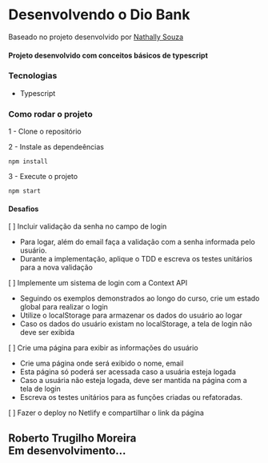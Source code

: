 # Desenvolvendo o Dio Bank

Baseado no projeto desenvolvido por [Nathally Souza](https://github.com/nathyts)

#### Projeto desenvolvido com conceitos básicos de typescript

### Tecnologias

- Typescript

### Como rodar o projeto

1 - Clone o repositório

2 - Instale as dependeências

    npm install

3 - Execute o projeto

    npm start

#### Desafios

[ ] Incluir validação da senha no campo de login

- Para logar, além do email faça a validação com a senha informada pelo usuário.
- Durante a implementação, aplique o TDD e escreva os testes unitários para a nova validação

[ ] Implemente um sistema de login com a Context API

- Seguindo os exemplos demonstrados ao longo do curso, crie um estado global para realizar o login
- Utilize o localStorage para armazenar os dados do usuário ao logar
- Caso os dados do usuário existam no localStorage, a tela de login não deve ser exibida

[ ] Crie uma página para exibir as informações do usuário

- Crie uma página onde será exibido o nome, email
- Esta página só poderá ser acessada caso a usuária esteja logada
- Caso a usuária não esteja logada, deve ser mantida na página com a tela de login
- Escreva os testes unitários para as funções criadas ou refatoradas.

[ ] Fazer o deploy no Netlify e compartilhar o link da página

## Roberto Trugilho Moreira<br>Em desenvolvimento...
